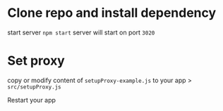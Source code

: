 # Clone repo and install dependency

start server `npm start`
server will start on port `3020`

# Set proxy

copy or modify content of `setupProxy-example.js` to your app > `src/setupProxy.js`

Restart your app
